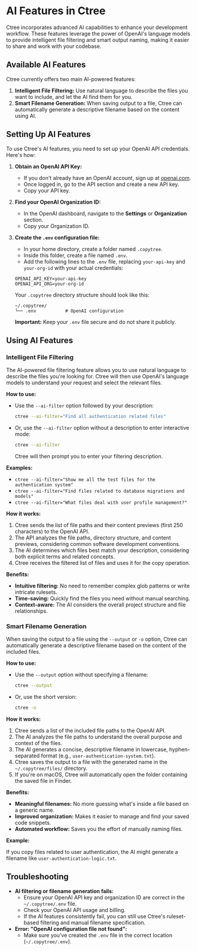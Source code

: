 # AI Features in Ctree

Ctree incorporates advanced AI capabilities to enhance your development workflow. These features leverage the power of OpenAI's language models to provide intelligent file filtering and smart output naming, making it easier to share and work with your codebase.

## Available AI Features

Ctree currently offers two main AI-powered features:

1. **Intelligent File Filtering:** Use natural language to describe the files you want to include, and let the AI find them for you.
2. **Smart Filename Generation:** When saving output to a file, Ctree can automatically generate a descriptive filename based on the content using AI.

## Setting Up AI Features

To use Ctree's AI features, you need to set up your OpenAI API credentials. Here's how:

1. **Obtain an OpenAI API Key:**
    *   If you don't already have an OpenAI account, sign up at [openai.com](https://openai.com/).
    *   Once logged in, go to the API section and create a new API key.
    *   Copy your API key.

2. **Find your OpenAI Organization ID:**
    *   In the OpenAI dashboard, navigate to the **Settings** or **Organization** section.
    *   Copy your Organization ID.

3. **Create the `.env` configuration file:**
    *   In your home directory, create a folder named `.copytree`.
    *   Inside this folder, create a file named `.env`.
    *   Add the following lines to the `.env` file, replacing `your-api-key` and `your-org-id` with your actual credentials:

    ```
    OPENAI_API_KEY=your-api-key
    OPENAI_API_ORG=your-org-id
    ```

   Your `.copytree` directory structure should look like this:

    ```
    ~/.copytree/
    └── .env           # OpenAI configuration
    ```

   **Important:** Keep your `.env` file secure and do not share it publicly.

## Using AI Features

### Intelligent File Filtering

The AI-powered file filtering feature allows you to use natural language to describe the files you're looking for. Ctree will then use OpenAI's language models to understand your request and select the relevant files.

**How to use:**

*   Use the `--ai-filter` option followed by your description:

    ```bash
    ctree --ai-filter="Find all authentication related files"
    ```

*   Or, use the `--ai-filter` option without a description to enter interactive mode:

    ```bash
    ctree --ai-filter
    ```

    Ctree will then prompt you to enter your filtering description.

**Examples:**

*   `ctree --ai-filter="Show me all the test files for the authentication system"`
*   `ctree --ai-filter="Find files related to database migrations and models"`
*   `ctree --ai-filter="What files deal with user profile management?"`

**How it works:**

1. Ctree sends the list of file paths and their content previews (first 250 characters) to the OpenAI API.
2. The API analyzes the file paths, directory structure, and content previews, considering common software development conventions.
3. The AI determines which files best match your description, considering both explicit terms and related concepts.
4. Ctree receives the filtered list of files and uses it for the copy operation.

**Benefits:**

*   **Intuitive filtering:** No need to remember complex glob patterns or write intricate rulesets.
*   **Time-saving:** Quickly find the files you need without manual searching.
*   **Context-aware:** The AI considers the overall project structure and file relationships.

### Smart Filename Generation

When saving the output to a file using the `--output` or `-o` option, Ctree can automatically generate a descriptive filename based on the content of the included files.

**How to use:**

*   Use the `--output` option without specifying a filename:

    ```bash
    ctree --output
    ```

*   Or, use the short version:

    ```bash
    ctree -o
    ```

**How it works:**

1. Ctree sends a list of the included file paths to the OpenAI API.
2. The AI analyzes the file paths to understand the overall purpose and context of the files.
3. The AI generates a concise, descriptive filename in lowercase, hyphen-separated format (e.g., `user-authentication-system.txt`).
4. Ctree saves the output to a file with the generated name in the `~/.copytree/files/` directory.
5. If you're on macOS, Ctree will automatically open the folder containing the saved file in Finder.

**Benefits:**

*   **Meaningful filenames:** No more guessing what's inside a file based on a generic name.
*   **Improved organization:** Makes it easier to manage and find your saved code snippets.
*   **Automated workflow:** Saves you the effort of manually naming files.

**Example:**

If you copy files related to user authentication, the AI might generate a filename like `user-authentication-logic.txt`.

## Troubleshooting

*   **AI filtering or filename generation fails:**
    *   Ensure your OpenAI API key and organization ID are correct in the `~/.copytree/.env` file.
    *   Check your OpenAI API usage and billing.
    *   If the AI features consistently fail, you can still use Ctree's ruleset-based filtering and manual filename specification.
*   **Error: "OpenAI configuration file not found":**
    *   Make sure you've created the `.env` file in the correct location (`~/.copytree/.env`).
